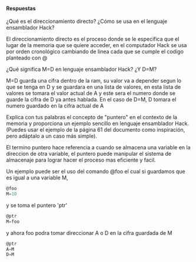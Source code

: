 #### Respuestas
¿Qué es el direccionamiento directo? ¿Cómo se usa en el lenguaje ensamblador Hack?

El direccionamiento directo es el proceso donde se le especifica que el lugar de la memoria que se quiere  acceder, en el computador Hack se usa por orden cronológico cambiando de linea cada que se cumple el 
codigo planteado con @


¿Qué significa M=D en lenguaje ensamblador Hack? ¿Y D=M?

M=D guarda una cifra dentro de la ram, su valor va a depender segun lo que se tenga en D y se guardara en una lista de valores, en esta lista de valores se tomara el valor actual de A y este sera el numero donde se guarde
la cifra de D ya antes hablada. En el caso de D=M, D tomara el numero guardado en la cifra actual de A 

Explica con tus palabras el concepto de "puntero" en el contexto de la memoria y proporciona un ejemplo sencillo en lenguaje ensamblador Hack. (Puedes usar el ejemplo de la página 61 del documento como inspiración, pero adáptalo a un caso más simple).

El termino puntero hace referencia a cuando se almacena una variable en la direccion de otra variable, el puntero puede manipular el sistema de almacenaje para lograr hacer el proceso mas eficiente y facil.

Un ejemplo puede ser el uso del comando @foo el cual si guardamos que es igual a una variable M,

``` asm
@foo
M=10 
```
y se toma el puntero 'ptr'
``` asm
@ptr
M=foo 
```
y ahora foo podra tomar direccionar A o D en la cifra guardada de M
``` asm
@ptr
A=M 
D=M
```
